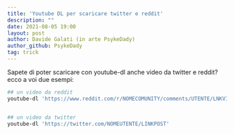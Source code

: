 ```yaml
---
title: 'Youtube DL per scaricare twitter e reddit'
description: ""
date: 2021-08-05 19:00
layout: post
author: Davide Galati (in arte PsykeDady)
author_github: PsykeDady
tag: trick
---
```


Sapete di poter scaricare con youtube-dl anche video da twitter e reddit? 
ecco a voi due esempi: 

```bash
## un video da reddit
youtube-dl 'https://www.reddit.com/r/NOMECOMUNITY/comments/UTENTE/LNKVIDEO'


## un video da twitter
youtube-dl 'https://twitter.com/NOMEUTENTE/LINKPOST'
```


